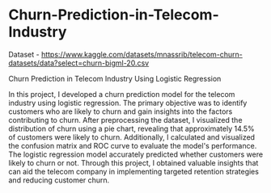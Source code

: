 # Churn-Prediction-in-Telecom-Industry

Dataset - https://www.kaggle.com/datasets/mnassrib/telecom-churn-datasets/data?select=churn-bigml-20.csv

Churn Prediction in Telecom Industry Using Logistic Regression

In this project, I developed a churn prediction model for the telecom industry using logistic regression. The primary objective was to identify customers who are likely to churn and gain insights into the factors contributing to churn. After preprocessing the dataset, I visualized the distribution of churn using a pie chart, revealing that approximately 14.5% of customers were likely to churn. Additionally, I calculated and visualized the confusion matrix and ROC curve to evaluate the model's performance. The logistic regression model accurately predicted whether customers were likely to churn or not. Through this project, I obtained valuable insights that can aid the telecom company in implementing targeted retention strategies and reducing customer churn.
